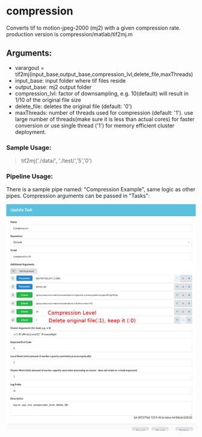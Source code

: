 # compression
Converts tif to motion-jpeg-2000 (mj2) with a given compression rate. production version is compression/matlab/tif2mj.m 

## Arguments: 
* varargout = tif2mj(input_base,output_base,compression_lvl,delete_file,maxThreads)
* input_base: input folder where tif files reside
* output_base: mj2 output folder
* compression_lvl: factor of downsampling, e.g. 10(default) will result in 1/10 of the original file size
* delete_file: deletes the original file (default: '0')
* maxThreads: number of threads used for compression (default: '1'). use large number of threads(make sure it is less than actual cores) for faster conversion or use single thread ('1') for memory efficient cluster deployment.
### Sample Usage:
> tif2mj('./data/', './test/','5','0')

### Pipeline Usage:
There is a sample pipe named: "Compression Example", same logic as other pipes. Compression arguments can be passed in "Tasks":

<!-- ![](./matlab/CompressionTask.png) -->
<img src="./matlab/CompressionTask.png" align="middle" height="600" width="550">


